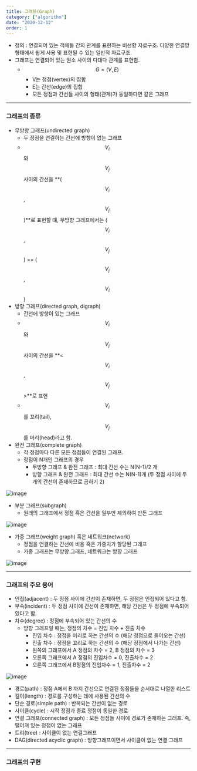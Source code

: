```yaml
---
title: 그래프(Graph)
category: ["algorithm"]
date: "2020-12-12"
order: 1
---
```


- 정의 : 연결되어 있는 객체들 간의 관계를 표현하는 비선향 자료구조. 다양한 연결망 형태에서 쉽게 사용 및 표현될 수 있는 일반적 자료구조.
- 그래프는 연결되어 있는 원소 사이의 다대다 관계를 표현함.
  - $$G = (V, E)$$
    - V는 정점(vertex)의 집합
    - E는 간선(edge)의 집합
    - 모든 정점과 간선들 사이의 형태(관계)가 동일하다면 같은 그래프

---

### 그래프의 종류

- 무방향 그래프(undirected graph)
  - 두 정점을 연결하는 간선에 방향이 없는 그래프
  - $$V_i$$와 $$V_j$$ 사이의 간선을 **($$V_i$$, $$V_j$$)**로 표현할 떄, 무방향 그래프에서는 ($$V_i$$, $$V_j$$) == ($$V_j$$, $$V_i$$)
- 방향 그래프(directed graph, digraph)
  - 간선에 방향이 있는 그래프
  - $$V_i$$와 $$V_j$$ 사이의 간선을 **<$$V_i$$, $$V_j$$>**로 표현
  - $$V_i$$를 꼬리(tail), $$V_j$$를 머리(head)라고 함.
- 완전 그래프(complete graph)
  - 각 정점마다 다른 모든 정점들이 연결된 그래프.
  - 정점이 N개인 그래프의 경우
    - 무방향 그래프 & 완전 그래프 : 최대 간선 수는 N(N-1)/2 개
    - 방향 그래프 & 완전 그래프 : 최대 간선 수는 N(N-1)개 (두 정점 사이에 두개의 간선이 존재하므로 곱하기 2)

![image](https://user-images.githubusercontent.com/37925813/101981898-85691100-3cb3-11eb-8f59-a532a1267dcc.png)

- 부분 그래프(subgraph)
  - 원래의 그래프에서 정점 혹은 간선을 일부만 제외하여 만든 그래프

![image](https://user-images.githubusercontent.com/37925813/101981929-acbfde00-3cb3-11eb-892b-a5d19e5b9a4f.png)

- 가중 그래프(weight graph) 혹은 네트워크(network)
  - 정점을 연결하는 간선에 비용 혹은 가중치가 할당된 그래프
  - 가중 그래프는 무방향 그래프, 네트워크는 방향 그래프

![image](https://user-images.githubusercontent.com/37925813/101981961-d7119b80-3cb3-11eb-8458-46415828d8b7.png)

---

### 그래프의 주요 용어

- 인접(adjacent) : 두 정점 사이에 간선이 존재하면, 두 정점은 인접되어 있다고 함.
- 부속(incident) : 두 정점 사이에 간선이 존재하면, 해당 간선은 두 정점에 부속되어 있다고 함.
- 차수(degree) : 정점에 부속되어 있는 간선의 수
  - 방향 그래프일 때는, 정점의 차수 = 진입 차수 + 진출 차수
    - 진입 차수 : 정점을 머리로 하는 간선의 수 (해당 정점으로 들어오는 간선)
    - 진출 차수 : 정점을 꼬리로 하는 간선의 수 (해당 정점에서 나가는 간선)
    - 왼쪽의 그래프에서 A 정점의 차수 = 2, B 정점의 차수 = 3
    - 오른쪽 그래프에서 A 정점의 진입차수 = 0, 진출차수 = 2
    - 오른쪽 그래프에서 B정점의 진입차수 = 1, 진출차수 = 2

![image](https://user-images.githubusercontent.com/37925813/101982065-d88f9380-3cb4-11eb-9142-3d04c19b938b.png)

- 경로(path) : 정점 A에서 B 까지 간선으로 연결된 정점들을 순서대로 나열한 리스트
- 길이(length) : 경로를 구성하는 데에 사용된 간선의 수
- 단순 경로(simple path) : 반복되는 간선이 없는 경로
- 사이클(cycle) : 시작 정점과 종료 정점이 동일한 경로
- 연결 그래프(connected graph) : 모든 정점들 사이에 경로가 존재하는 그래프. 즉, 떨어져 있는 정점이 없는 그래프
- 트리(tree) : 사이클이 없는 연결그래프
- DAG(directed acyclic graph) : 방향그래프이면서 사이클이 없는 연결 그래프

---

### 그래프의 구현
